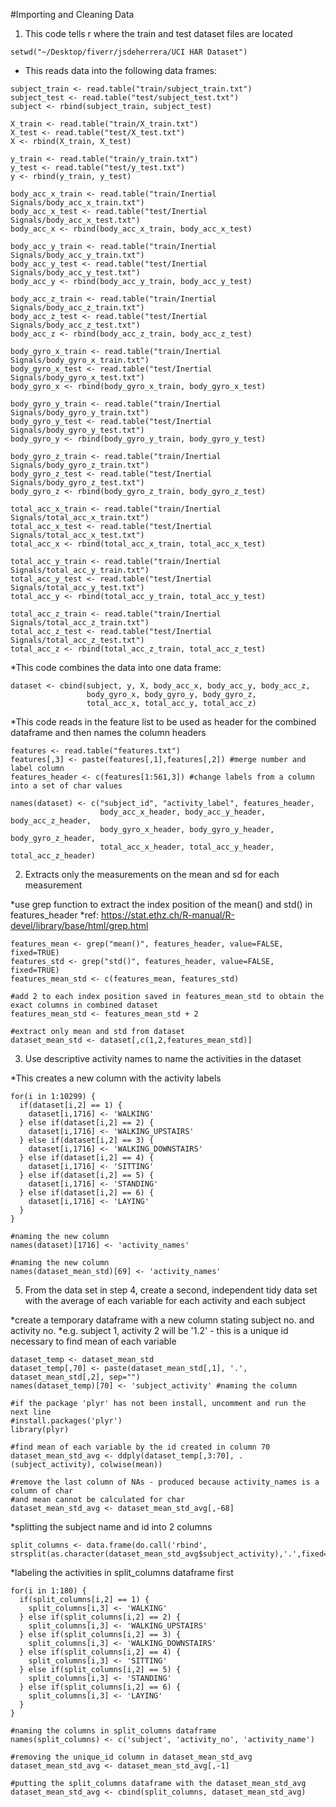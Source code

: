 #Importing and Cleaning Data
1. This code tells r where the train and test dataset files are located
```{r}
setwd("~/Desktop/fiverr/jsdeherrera/UCI HAR Dataset")
```

* This reads data into the following data frames:
```{r}
subject_train <- read.table("train/subject_train.txt")
subject_test <- read.table("test/subject_test.txt")
subject <- rbind(subject_train, subject_test)

X_train <- read.table("train/X_train.txt")
X_test <- read.table("test/X_test.txt")
X <- rbind(X_train, X_test)

y_train <- read.table("train/y_train.txt")
y_test <- read.table("test/y_test.txt")
y <- rbind(y_train, y_test)

body_acc_x_train <- read.table("train/Inertial Signals/body_acc_x_train.txt")
body_acc_x_test <- read.table("test/Inertial Signals/body_acc_x_test.txt")
body_acc_x <- rbind(body_acc_x_train, body_acc_x_test)

body_acc_y_train <- read.table("train/Inertial Signals/body_acc_y_train.txt")
body_acc_y_test <- read.table("test/Inertial Signals/body_acc_y_test.txt")
body_acc_y <- rbind(body_acc_y_train, body_acc_y_test)

body_acc_z_train <- read.table("train/Inertial Signals/body_acc_z_train.txt")
body_acc_z_test <- read.table("test/Inertial Signals/body_acc_z_test.txt")
body_acc_z <- rbind(body_acc_z_train, body_acc_z_test)

body_gyro_x_train <- read.table("train/Inertial Signals/body_gyro_x_train.txt")
body_gyro_x_test <- read.table("test/Inertial Signals/body_gyro_x_test.txt")
body_gyro_x <- rbind(body_gyro_x_train, body_gyro_x_test)

body_gyro_y_train <- read.table("train/Inertial Signals/body_gyro_y_train.txt")
body_gyro_y_test <- read.table("test/Inertial Signals/body_gyro_y_test.txt")
body_gyro_y <- rbind(body_gyro_y_train, body_gyro_y_test)

body_gyro_z_train <- read.table("train/Inertial Signals/body_gyro_z_train.txt")
body_gyro_z_test <- read.table("test/Inertial Signals/body_gyro_z_test.txt")
body_gyro_z <- rbind(body_gyro_z_train, body_gyro_z_test)

total_acc_x_train <- read.table("train/Inertial Signals/total_acc_x_train.txt")
total_acc_x_test <- read.table("test/Inertial Signals/total_acc_x_test.txt")
total_acc_x <- rbind(total_acc_x_train, total_acc_x_test)

total_acc_y_train <- read.table("train/Inertial Signals/total_acc_y_train.txt")
total_acc_y_test <- read.table("test/Inertial Signals/total_acc_y_test.txt")
total_acc_y <- rbind(total_acc_y_train, total_acc_y_test)

total_acc_z_train <- read.table("train/Inertial Signals/total_acc_z_train.txt")
total_acc_z_test <- read.table("test/Inertial Signals/total_acc_z_test.txt")
total_acc_z <- rbind(total_acc_z_train, total_acc_z_test)
```

*This code combines the data into one data frame:
```{r}
dataset <- cbind(subject, y, X, body_acc_x, body_acc_y, body_acc_z, 
                 body_gyro_x, body_gyro_y, body_gyro_z, 
                 total_acc_x, total_acc_y, total_acc_z)
```

*This code reads in the feature list to be used as header for the combined dataframe and then names the column headers
```{r}
features <- read.table("features.txt")
features[,3] <- paste(features[,1],features[,2]) #merge number and label column
features_header <- c(features[1:561,3]) #change labels from a column into a set of char values

names(dataset) <- c("subject_id", "activity_label", features_header, 
                    body_acc_x_header, body_acc_y_header, body_acc_z_header, 
                    body_gyro_x_header, body_gyro_y_header, body_gyro_z_header, 
                    total_acc_x_header, total_acc_y_header, total_acc_z_header)
```


2. Extracts only the measurements on the mean and sd for each measurement

*use grep function to extract the index position of the mean() and std() in features_header 
*ref: https://stat.ethz.ch/R-manual/R-devel/library/base/html/grep.html
```{r}
features_mean <- grep("mean()", features_header, value=FALSE, fixed=TRUE)
features_std <- grep("std()", features_header, value=FALSE, fixed=TRUE)
features_mean_std <- c(features_mean, features_std)

#add 2 to each index position saved in features_mean_std to obtain the exact columns in combined dataset
features_mean_std <- features_mean_std + 2

#extract only mean and std from dataset 
dataset_mean_std <- dataset[,c(1,2,features_mean_std)]
```

3. Use descriptive activity names to name the activities in the dataset 

*This creates a new column with the activity labels
```{r}
for(i in 1:10299) {
  if(dataset[i,2] == 1) {
    dataset[i,1716] <- 'WALKING'
  } else if(dataset[i,2] == 2) {
    dataset[i,1716] <- 'WALKING_UPSTAIRS'
  } else if(dataset[i,2] == 3) {
    dataset[i,1716] <- 'WALKING_DOWNSTAIRS'
  } else if(dataset[i,2] == 4) {
    dataset[i,1716] <- 'SITTING'
  } else if(dataset[i,2] == 5) {
    dataset[i,1716] <- 'STANDING'
  } else if(dataset[i,2] == 6) {
    dataset[i,1716] <- 'LAYING'
  } 
}

#naming the new column 
names(dataset)[1716] <- 'activity_names'

#naming the new column 
names(dataset_mean_std)[69] <- 'activity_names'
```

5. From the data set in step 4, create a second, independent tidy data set with the average of each variable for each activity and each subject

*create a temporary dataframe with a new column stating subject no. and activity no. 
*e.g. subject 1, activity 2 will be '1.2' - this is a unique id necessary to find mean of each variable
```{r}
dataset_temp <- dataset_mean_std
dataset_temp[,70] <- paste(dataset_mean_std[,1], '.', dataset_mean_std[,2], sep="")
names(dataset_temp)[70] <- 'subject_activity' #naming the column 

#if the package 'plyr' has not been install, uncomment and run the next line 
#install.packages('plyr')
library(plyr)

#find mean of each variable by the id created in column 70
dataset_mean_std_avg <- ddply(dataset_temp[,3:70], .(subject_activity), colwise(mean))

#remove the last column of NAs - produced because activity_names is a column of char
#and mean cannot be calculated for char
dataset_mean_std_avg <- dataset_mean_std_avg[,-68]
```

*splitting the subject name and id into 2 columns
```{r}
split_columns <- data.frame(do.call('rbind', strsplit(as.character(dataset_mean_std_avg$subject_activity),'.',fixed=TRUE)))
```

*labeling the activities in split_columns dataframe first 
```{r}
for(i in 1:180) {
  if(split_columns[i,2] == 1) {
    split_columns[i,3] <- 'WALKING'
  } else if(split_columns[i,2] == 2) {
    split_columns[i,3] <- 'WALKING_UPSTAIRS'
  } else if(split_columns[i,2] == 3) {
    split_columns[i,3] <- 'WALKING_DOWNSTAIRS'
  } else if(split_columns[i,2] == 4) {
    split_columns[i,3] <- 'SITTING'
  } else if(split_columns[i,2] == 5) {
    split_columns[i,3] <- 'STANDING'
  } else if(split_columns[i,2] == 6) {
    split_columns[i,3] <- 'LAYING'
  } 
}

#naming the columns in split_columns dataframe 
names(split_columns) <- c('subject', 'activity_no', 'activity_name')

#removing the unique_id column in dataset_mean_std_avg 
dataset_mean_std_avg <- dataset_mean_std_avg[,-1]

#putting the split_columns dataframe with the dataset_mean_std_avg 
dataset_mean_std_avg <- cbind(split_columns, dataset_mean_std_avg)
```
